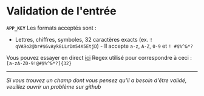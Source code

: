 # Validation de l'entrée

__`APP_KEY`__ Les formats acceptés sont :

- Lettres, chiffres, symboles, 32 caractères exacts (ex. `! qVA9o2@br#$6vAyk8LLrDm54X5EtjD`) - Il accepte `a-z`, `A-Z`, `0-9` et `! #$%^&*?`

Vous pouvez essayer en direct [ici](https://regex101.com/r/OR879w/1) Regex utilisé pour correspondre à ceci : `[a-zA-Z0-9!@#$%^&*?]{32}`

---

_Si vous trouvez un champ dont vous pensez qu'il a besoin d'être validé, veuillez ouvrir un problème sur github_
